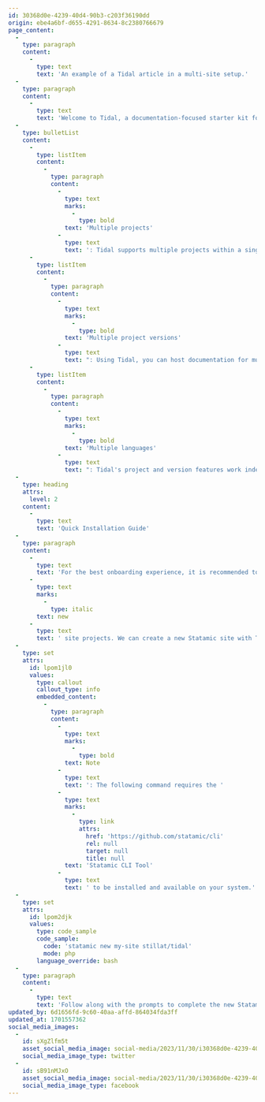 ```yaml
---
id: 30368d0e-4239-40d4-90b3-c203f36190dd
origin: ebe4a6bf-d655-4291-8634-8c2380766679
page_content:
  -
    type: paragraph
    content:
      -
        type: text
        text: 'An example of a Tidal article in a multi-site setup.'
  -
    type: paragraph
    content:
      -
        type: text
        text: 'Welcome to Tidal, a documentation-focused starter kit for Statamic. Tidal provides a number of unique features to help developers quickly create and manage documentation sites for their projects:'
  -
    type: bulletList
    content:
      -
        type: listItem
        content:
          -
            type: paragraph
            content:
              -
                type: text
                marks:
                  -
                    type: bold
                text: 'Multiple projects'
              -
                type: text
                text: ': Tidal supports multiple projects within a single site, making them easier to manage.'
      -
        type: listItem
        content:
          -
            type: paragraph
            content:
              -
                type: text
                marks:
                  -
                    type: bold
                text: 'Multiple project versions'
              -
                type: text
                text: ": Using Tidal, you can host documentation for multiple versions of a single project. Each version's documentation is managed separately, simplifying the documentation writing process."
      -
        type: listItem
        content:
          -
            type: paragraph
            content:
              -
                type: text
                marks:
                  -
                    type: bold
                text: 'Multiple languages'
              -
                type: text
                text: ": Tidal's project and version features work independently of Statamic's multi-site feature. Because of this, we can host multiple projects, each with multiple versions, all localized into multiple languages from a single Statamic instance."
  -
    type: heading
    attrs:
      level: 2
    content:
      -
        type: text
        text: 'Quick Installation Guide'
  -
    type: paragraph
    content:
      -
        type: text
        text: 'For the best onboarding experience, it is recommended to use Tidal in '
      -
        type: text
        marks:
          -
            type: italic
        text: new
      -
        type: text
        text: ' site projects. We can create a new Statamic site with Tidal by running the following command:'
  -
    type: set
    attrs:
      id: lpom1jl0
      values:
        type: callout
        callout_type: info
        embedded_content:
          -
            type: paragraph
            content:
              -
                type: text
                marks:
                  -
                    type: bold
                text: Note
              -
                type: text
                text: ': The following command requires the '
              -
                type: text
                marks:
                  -
                    type: link
                    attrs:
                      href: 'https://github.com/statamic/cli'
                      rel: null
                      target: null
                      title: null
                text: 'Statamic CLI Tool'
              -
                type: text
                text: ' to be installed and available on your system.'
  -
    type: set
    attrs:
      id: lpom2djk
      values:
        type: code_sample
        code_sample:
          code: 'statamic new my-site stillat/tidal'
          mode: php
        language_override: bash
  -
    type: paragraph
    content:
      -
        type: text
        text: 'Follow along with the prompts to complete the new Statamic site installation.'
updated_by: 6d1656fd-9c60-40aa-affd-864034fda3ff
updated_at: 1701557362
social_media_images:
  -
    id: sXgZlfm5t
    asset_social_media_image: social-media/2023/11/30/i30368d0e-4239-40d4-90b3-c203f36190dd-twitter.png
    social_media_image_type: twitter
  -
    id: sB91nMJxO
    asset_social_media_image: social-media/2023/11/30/i30368d0e-4239-40d4-90b3-c203f36190dd-facebook.png
    social_media_image_type: facebook
---
```

